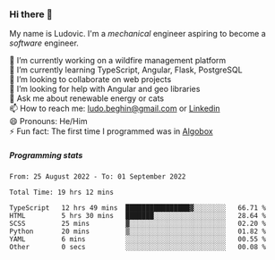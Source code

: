 ### Hi there 👋

My name is Ludovic. I'm a *mechanical* engineer aspiring to become a *software* engineer.

 🔭 I’m currently working on a wildfire management platform<br/>
 🌱 I’m currently learning TypeScript, Angular, Flask, PostgreSQL<br/>
 👯 I’m looking to collaborate on web projects<br/>
 🤔 I’m looking for help with Angular and geo libraries<br/>
 💬 Ask me about renewable energy or cats<br/>
 📫 How to reach me: ludo.beghin@gmail.com or [Linkedin](https://www.linkedin.com/in/ludovic-beghin/)<br/>
 😄 Pronouns: He/Him<br/>
 ⚡ Fun fact: The first time I programmed was in [Algobox](https://fr.wikipedia.org/wiki/Algobox)<br/>

##### Programming stats
<!--START_SECTION:waka-->

```text
From: 25 August 2022 - To: 01 September 2022

Total Time: 19 hrs 12 mins

TypeScript   12 hrs 49 mins  ████████████████▓░░░░░░░░   66.71 %
HTML         5 hrs 30 mins   ███████░░░░░░░░░░░░░░░░░░   28.64 %
SCSS         25 mins         ▓░░░░░░░░░░░░░░░░░░░░░░░░   02.20 %
Python       20 mins         ▒░░░░░░░░░░░░░░░░░░░░░░░░   01.82 %
YAML         6 mins          ░░░░░░░░░░░░░░░░░░░░░░░░░   00.55 %
Other        0 secs          ░░░░░░░░░░░░░░░░░░░░░░░░░   00.08 %
```

<!--END_SECTION:waka-->
